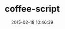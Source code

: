 ---
layout: post
title:  "coffee-script"
repo:   "josh/ruby-coffee-script"
date:   2015-02-18 10:46:39
gemurl: http://github.com/josh/ruby-coffee-script
---